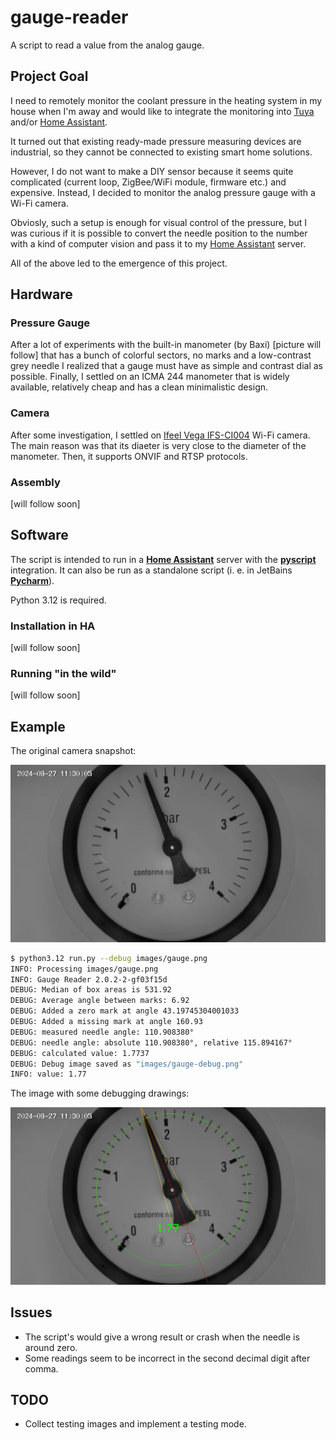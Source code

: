 # gauge-reader

A script to read a value from the analog gauge.

## Project Goal

I need to remotely monitor the coolant pressure in the heating system 
in my house when I'm away and would like to integrate the monitoring 
into [Tuya](https://www.tuya.com/) and/or
[Home Assistant](https://www.home-assistant.io/).

It turned out that existing ready-made pressure measuring devices are
industrial, so they cannot be connected to existing smart home solutions.

However, I do not want to make a DIY sensor because it seems quite
complicated (current loop, ZigBee/WiFi module, firmware etc.) and
expensive. Instead, I decided to monitor the analog pressure gauge with
a Wi-Fi camera.

Obviosly, such a setup is enough for visual control of the pressure,
but I was curious if it is possible to convert the needle position to the
number with a kind of computer vision and pass it to my
[Home Assistant](https://www.home-assistant.io/) server.

All of the above led to the emergence of this project. 

## Hardware

### Pressure Gauge

After a lot of experiments with the built-in manometer (by Baxi) [picture will follow] that has a bunch
of colorful sectors, no marks and a low-contrast grey needle I realized that
a gauge must have as simple and contrast dial as possible. Finally, I settled on
an ICMA 244 manometer that is widely available, relatively cheap and has
a clean minimalistic design. 

### Camera

After some investigation, I settled on
[Ifeel Vega IFS-CI004](https://www.amazon.co.uk/Ifeel-Surveillance-IFS-CI004-Bi-directional-Compatible/dp/B0B9XWWRKW)
Wi-Fi camera. The main reason was that its diaeter is very close to the diameter
of the manometer. Then, it supports ONVIF and RTSP protocols.


### Assembly

[will follow soon]

## Software

The script is intended to run in a [**Home Assistant**](https://www.home-assistant.io/)
server with the [**pyscript**](https://github.com/custom-components/pyscript)
integration. It can also be run as a standalone script (i. e. in
JetBains [**Pycharm**](https://www.jetbrains.com/pycharm/)).

Python 3.12 is required.

### Installation in HA

[will follow soon]

### Running "in the wild"

[will follow soon]


## Example

The original camera snapshot:

![gauge.png](docs/gauge.png)

```sh
$ python3.12 run.py --debug images/gauge.png
INFO: Processing images/gauge.png
INFO: Gauge Reader 2.0.2-2-gf03f15d
DEBUG: Median of box areas is 531.92
DEBUG: Average angle between marks: 6.92
DEBUG: Added a zero mark at angle 43.19745304001033
DEBUG: Added a missing mark at angle 160.93
DEBUG: measured needle angle: 110.908380°
DEBUG: needle angle: absolute 110.908380°, relative 115.894167°
DEBUG: calculated value: 1.7737
DEBUG: Debug image saved as "images/gauge-debug.png"
INFO: value: 1.77
```

The image with some debugging drawings:

![gauge-debug.png](docs/gauge-debug.png)

## Issues

* The script's would give a wrong result or crash when
  the needle is around zero.
* Some readings seem to be incorrect in the second decimal digit after comma.

## TODO

* Collect testing images and implement a testing mode.
